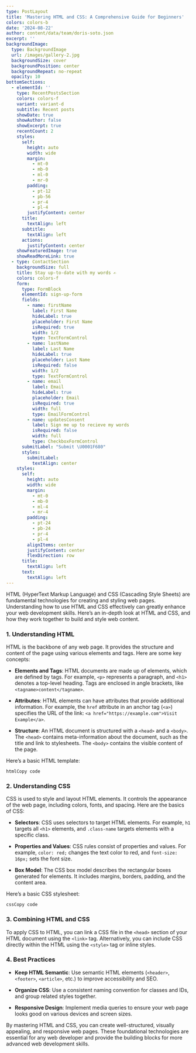 ```yaml
---
type: PostLayout
title: 'Mastering HTML and CSS: A Comprehensive Guide for Beginners'
colors: colors-b
date: '2024-08-22'
author: content/data/team/doris-soto.json
excerpt: ''
backgroundImage:
  type: BackgroundImage
  url: /images/gallery-2.jpg
  backgroundSize: cover
  backgroundPosition: center
  backgroundRepeat: no-repeat
  opacity: 10
bottomSections:
  - elementId: ''
    type: RecentPostsSection
    colors: colors-f
    variant: variant-d
    subtitle: Recent posts
    showDate: true
    showAuthor: false
    showExcerpt: true
    recentCount: 2
    styles:
      self:
        height: auto
        width: wide
        margin:
          - mt-0
          - mb-0
          - ml-0
          - mr-0
        padding:
          - pt-12
          - pb-56
          - pr-4
          - pl-4
        justifyContent: center
      title:
        textAlign: left
      subtitle:
        textAlign: left
      actions:
        justifyContent: center
    showFeaturedImage: true
    showReadMoreLink: true
  - type: ContactSection
    backgroundSize: full
    title: Stay up-to-date with my words ✍️
    colors: colors-f
    form:
      type: FormBlock
      elementId: sign-up-form
      fields:
        - name: firstName
          label: First Name
          hideLabel: true
          placeholder: First Name
          isRequired: true
          width: 1/2
          type: TextFormControl
        - name: lastName
          label: Last Name
          hideLabel: true
          placeholder: Last Name
          isRequired: false
          width: 1/2
          type: TextFormControl
        - name: email
          label: Email
          hideLabel: true
          placeholder: Email
          isRequired: true
          width: full
          type: EmailFormControl
        - name: updatesConsent
          label: Sign me up to recieve my words
          isRequired: false
          width: full
          type: CheckboxFormControl
      submitLabel: "Submit \U0001F680"
      styles:
        submitLabel:
          textAlign: center
    styles:
      self:
        height: auto
        width: wide
        margin:
          - mt-0
          - mb-0
          - ml-4
          - mr-4
        padding:
          - pt-24
          - pb-24
          - pr-4
          - pl-4
        alignItems: center
        justifyContent: center
        flexDirection: row
      title:
        textAlign: left
      text:
        textAlign: left
---
```

HTML (HyperText Markup Language) and CSS (Cascading Style Sheets) are fundamental technologies for creating and styling web pages. Understanding how to use HTML and CSS effectively can greatly enhance your web development skills. Here’s an in-depth look at HTML and CSS, and how they work together to build and style web content.

### **1. Understanding HTML**

HTML is the backbone of any web page. It provides the structure and content of the page using various elements and tags. Here are some key concepts:

*   **Elements and Tags**: HTML documents are made up of elements, which are defined by tags. For example, `<p>` represents a paragraph, and `<h1>` denotes a top-level heading. Tags are enclosed in angle brackets, like `<tagname>content</tagname>`.

*   **Attributes**: HTML elements can have attributes that provide additional information. For example, the `href` attribute in an anchor tag (`<a>`) specifies the URL of the link: `<a href="https://example.com">Visit Example</a>`.

*   **Structure**: An HTML document is structured with a `<head>` and a `<body>`. The `<head>` contains meta-information about the document, such as the title and link to stylesheets. The `<body>` contains the visible content of the page.

Here’s a basic HTML template:

```
htmlCopy code
```

### **2. Understanding CSS**

CSS is used to style and layout HTML elements. It controls the appearance of the web page, including colors, fonts, and spacing. Here are the basics of CSS:

*   **Selectors**: CSS uses selectors to target HTML elements. For example, `h1` targets all `<h1>` elements, and `.class-name` targets elements with a specific class.

*   **Properties and Values**: CSS rules consist of properties and values. For example, `color: red;` changes the text color to red, and `font-size: 16px;` sets the font size.

*   **Box Model**: The CSS box model describes the rectangular boxes generated for elements. It includes margins, borders, padding, and the content area.

Here’s a basic CSS stylesheet:

```
cssCopy code
```

### **3. Combining HTML and CSS**

To apply CSS to HTML, you can link a CSS file in the `<head>` section of your HTML document using the `<link>` tag. Alternatively, you can include CSS directly within the HTML using the `<style>` tag or inline styles.

### **4. Best Practices**

*   **Keep HTML Semantic**: Use semantic HTML elements (`<header>`, `<footer>`, `<article>`, etc.) to improve accessibility and SEO.

*   **Organize CSS**: Use a consistent naming convention for classes and IDs, and group related styles together.

*   **Responsive Design**: Implement media queries to ensure your web page looks good on various devices and screen sizes.

By mastering HTML and CSS, you can create well-structured, visually appealing, and responsive web pages. These foundational technologies are essential for any web developer and provide the building blocks for more advanced web development skills.
